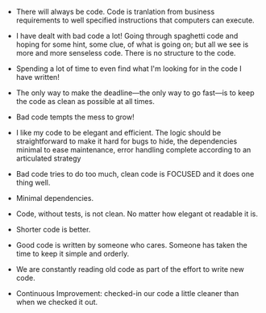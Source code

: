 - There will always be code. Code is tranlation from business requirements to well specified instructions that computers can execute.


- I have dealt with bad code a lot! Going through spaghetti code and hoping for some hint, some clue, of what is going on; 
    but all we see is more and more senseless code. There is no structure to the code. 


- Spending a lot of time to even find what I'm looking for in the code I have written!


- The only way to make the deadline—the only way to go fast—is to keep the code as clean as possible at all times.


- Bad code tempts the mess to grow!


- I like my code to be elegant and efficient. The logic should be straightforward to make it hard for bugs to hide, 
    the dependencies minimal to ease maintenance, error handling complete according to an articulated strategy


- Bad code tries to do too much, clean code is FOCUSED and it does one thing well.


- Minimal dependencies.


- Code, without tests, is not clean. No matter how elegant ot readable it is. 


- Shorter code is better.


- Good code is written by someone who cares. Someone has taken the time to keep it simple and orderly.


- We are constantly reading old code as part of the effort to write new code.


- Continuous Improvement: checked-in our code a little cleaner than when we checked it out.
